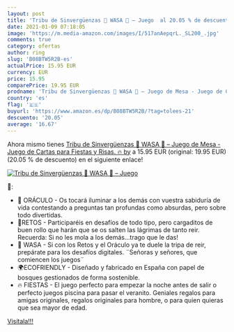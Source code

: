 ```yaml
---
layout: post
title: 'Tribu de Sinvergüenzas 🤣 WASA 🤣 – Juego  al 20.05 % de descuento'
date: 2021-01-09 07:18:05
image: 'https://m.media-amazon.com/images/I/517anAepqrL._SL200_.jpg'
comments: true
category: ofertas
author: ring
slug: 'B08BTW5R2B-es'
actualPrice: 15.95 EUR
currency: EUR
price: 15.95
comparePrice: 19.95 EUR
prodname: 'Tribu de Sinvergüenzas 🤣 WASA 🤣 – Juego de Mesa - Juego de Cartas para Fiestas y Risas. 🔥 by'
country: 'es'
flag: '🇪🇸'
buyurl: 'https://www.amazon.es/dp/B08BTW5R2B/?tag=tolees-21'
descuento: '20.05'
average: '16.67'
---
```


Ahora mismo tienes [Tribu de Sinvergüenzas 🤣 WASA 🤣 – Juego de Mesa - Juego de Cartas para Fiestas y Risas. 🔥 by](https://www.amazon.es/dp/B08BTW5R2B/?tag=tolees-21) a 15.95 EUR (original: 19.95 EUR) (20.05 %  de descuento) en el siguiente enlace!

[![Tribu de Sinvergüenzas 🤣 WASA 🤣 – Juego ](https://m.media-amazon.com/images/I/517anAepqrL._SL200_.jpg)](https://www.amazon.es/dp/B08BTW5R2B/?tag=tolees-21)

🔎:

- 🧙 ORÁCULO - Os tocará iluminar a los demás con vuestra sabiduría de vida contestando a preguntas tan profundas como absurdas, pero sobre todo divertidas.
- 🍻RETOS - Participaréis en desafíos de todo tipo, pero cargaditos de buen rollo que harán que se os salten las lágrimas de tanto reir. Recuerda: Si no les mola a los demás...trago que le das!
- 💬 WASA - Si con los Retos y el Oráculo ya te duele la tripa de reir, prepárate para los desafíos digitales. ¨Señoras y señores, que comiencen los juegos¨
- 🌍ECOFRIENDLY - Diseñado y fabricado en España con papel de bosques gestionados de forma sostenible.
- 🔥 FIESTAS - El juego perfecto para empezar la noche antes de salir o perfecto juegos piscina para pasar el veranito. Geniales regalos para amigas originales, regalos originales para hombre, o para quien quieras que sea mayor de edad.

[Visítala!!!](https://www.amazon.es/dp/B08BTW5R2B/?tag=tolees-21)
